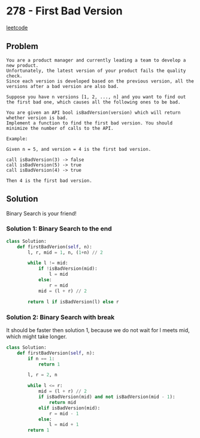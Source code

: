 # 278 - First Bad Version

[leetcode](https://leetcode.com/problems/first-bad-version/)

## Problem

    You are a product manager and currently leading a team to develop a new product. 
    Unfortunately, the latest version of your product fails the quality check. 
    Since each version is developed based on the previous version, all the versions after a bad version are also bad.
    
    Suppose you have n versions [1, 2, ..., n] and you want to find out the first bad one, which causes all the following ones to be bad.
    
    You are given an API bool isBadVersion(version) which will return whether version is bad. 
    Implement a function to find the first bad version. You should minimize the number of calls to the API.
    
    Example:
    
    Given n = 5, and version = 4 is the first bad version.
    
    call isBadVersion(3) -> false
    call isBadVersion(5) -> true
    call isBadVersion(4) -> true
    
    Then 4 is the first bad version. 

## Solution

Binary Search is your friend!

### Solution 1: Binary Search to the end

```python
class Solution:
    def firstBadVerion(self, n):
        l, r, mid = 1, n, (1+n) // 2

        while l != mid:
            if !isBadVersion(mid):
                l = mid
            else:
                r = mid
            mid = (l + r) // 2

        return l if isBadVersion(l) else r
```

### Solution 2: Binary Search with break

It should be faster then solution 1, because we do not wait for l meets mid, which might take longer.

```python
class Solution:
    def firstBadVersion(self, n):
        if n == 1:
            return 1

        l, r = 2, n

        while l <= r:
            mid = (l + r) // 2
            if isBadVersion(mid) and not isBadVersion(mid - 1):
                return mid
            elif isBadVersion(mid):
                r = mid - 1
            else:
                l = mid + 1
        return 1
```
